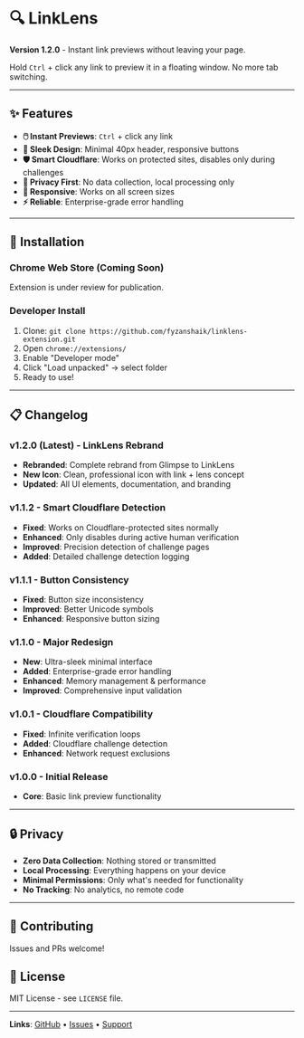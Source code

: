 # 🔍 LinkLens

**Version 1.2.0** - Instant link previews without leaving your page.

Hold `Ctrl` + click any link to preview it in a floating window. No more tab switching.

---

## ✨ Features

- **🖱️ Instant Previews**: `Ctrl` + click any link
- **🎨 Sleek Design**: Minimal 40px header, responsive buttons
- **🛡️ Smart Cloudflare**: Works on protected sites, disables only during challenges
- **🔐 Privacy First**: No data collection, local processing only
- **📱 Responsive**: Works on all screen sizes
- **⚡ Reliable**: Enterprise-grade error handling

---

## 🚀 Installation

### Chrome Web Store (Coming Soon)
Extension is under review for publication.

### Developer Install
1. Clone: `git clone https://github.com/fyzanshaik/linklens-extension.git`
2. Open `chrome://extensions/`
3. Enable "Developer mode"
4. Click "Load unpacked" → select folder
5. Ready to use!

---

## 📋 Changelog

### v1.2.0 (Latest) - LinkLens Rebrand
- **Rebranded**: Complete rebrand from Glimpse to LinkLens
- **New Icon**: Clean, professional icon with link + lens concept
- **Updated**: All UI elements, documentation, and branding

### v1.1.2 - Smart Cloudflare Detection
- **Fixed**: Works on Cloudflare-protected sites normally
- **Enhanced**: Only disables during active human verification
- **Improved**: Precision detection of challenge pages
- **Added**: Detailed challenge detection logging

### v1.1.1 - Button Consistency
- **Fixed**: Button size inconsistency
- **Improved**: Better Unicode symbols
- **Enhanced**: Responsive button sizing

### v1.1.0 - Major Redesign
- **New**: Ultra-sleek minimal interface
- **Added**: Enterprise-grade error handling
- **Enhanced**: Memory management & performance
- **Improved**: Comprehensive input validation

### v1.0.1 - Cloudflare Compatibility
- **Fixed**: Infinite verification loops
- **Added**: Cloudflare challenge detection
- **Enhanced**: Network request exclusions

### v1.0.0 - Initial Release
- **Core**: Basic link preview functionality

---

## 🔒 Privacy

- **Zero Data Collection**: Nothing stored or transmitted
- **Local Processing**: Everything happens on your device
- **Minimal Permissions**: Only what's needed for functionality
- **No Tracking**: No analytics, no remote code

---

## 🤝 Contributing

Issues and PRs welcome! 

## 📄 License

MIT License - see `LICENSE` file.

---

**Links**: [GitHub](https://github.com/fyzanshaik/linklens-extension) • [Issues](https://github.com/fyzanshaik/linklens-extension/issues) • [Support](https://coff.ee/fyzanshaik)